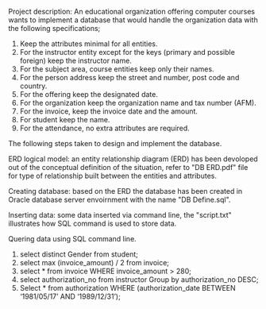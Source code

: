 Project description:
An educational organization offering computer courses wants to implement a database that would handle the organization data with the following specifications;
1.	Keep the attributes minimal for all entities. 
2.	For the instructor entity except for the keys (primary and possible foreign) keep the instructor name.
3.	For the subject area, course entities keep only their names.
4.	For the person address keep the street and number, post code and country.
5.	For the offering keep the designated date.
6.	For the organization keep the organization name and tax number (AFM).
7.	For the invoice, keep the invoice date and the amount.
8.	For student keep the name.
9.	For the attendance, no extra attributes are required.


The following steps taken to design and implement the database.

ERD logical model: an entity relationship diagram (ERD) has been devoloped out of the conceptual definition of the situation, refer to "DB ERD.pdf" file
for type of relationship built between the entities and attributes.

Creating database: based on the ERD the database has been created in Oracle database server envoirnment with the name "DB Define.sql".

Inserting data: some data inserted via command line, the "script.txt" illustrates how SQL command is used to store data.

Quering data using SQL command line.
1. select distinct Gender from student;
2. select max (invoice_amount) / 2 from invoice; 
3. select * from invoice WHERE invoice_amount > 280;
4. select authorization_no from instructor Group by authorization_no DESC;
5. Select * from authorization WHERE (authorization_date BETWEEN ‘1981/05/17’ AND ‘1989/12/31’); 
